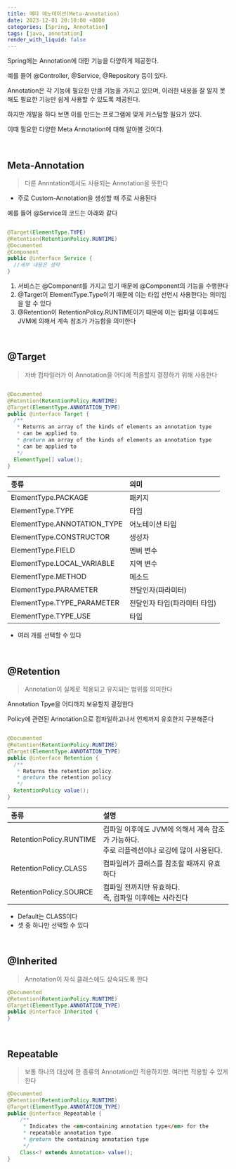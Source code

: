 ```yaml
---
title: 메타 애노테이션(Meta-Annotation)
date: 2023-12-01 20:10:00 +0800
categories: [Spring, Annotation]
tags: [java, annotation]
render_with_liquid: false
---
```


Spring에는 Annotation에 대한 기능을 다양하게 제공한다.

예를 들어 @Controller, @Service, @Repository 등이 있다.

Annotation은 각 기능에 필요한 만큼 기능을 가지고 있으며, 이러한 내용을 잘 알지 못해도 필요한 기능만 쉽게 사용할 수 있도록 제공된다.

하지만 개발을 하다 보면 이를 만드는 프로그램에 맞게 커스텀할 필요가 있다.

이때 필요한 다양한 Meta Annotation에 대해 알아볼 것이다.

<br>

## Meta-Annotation

> 다른 Annntation에서도 사용되는 Annotation을 뜻한다

* 주로 Custom-Annotation을 생성할 때 주로 사용된다

예를 들어 @Service의 코드는 아래와 같다

```java

@Target(ElementType.TYPE)
@Retention(RetentionPolicy.RUNTIME)
@Documented
@Component
public @interface Service {
  //세부 내용은 생략
}
```

1. 서비스는 @Component를 가지고 있기 때문에 @Component의 기능을 수행한다
2. @Target이 ElementType.Type이기 때문에 이는 타입 선언시 사용한다는 의미임을 알 수 있다
3. @Retention이 RetentionPolicy.RUNTIME이기 때문에 이는 컴파일 이후에도 JVM에 의해서 계속 참조가 가능함을 의미한다

<br>

## @Target

> 자바 컴파일러가 이 Annotation을 어디에 적용할지 결정하기 위해 사용한다

```java

@Documented
@Retention(RetentionPolicy.RUNTIME)
@Target(ElementType.ANNOTATION_TYPE)
public @interface Target {
  /**
   * Returns an array of the kinds of elements an annotation type
   * can be applied to.
   * @return an array of the kinds of elements an annotation type
   * can be applied to
   */
  ElementType[] value();
}

```

| 종류                          | 의미               |
|:----------------------------|:-----------------|
| ElementType.PACKAGE         | 패키지              |
| ElementType.TYPE            | 타입               |
| ElementType.ANNOTATION_TYPE | 어노테이션 타입         |
| ElementType.CONSTRUCTOR     | 생성자              |
| ElementType.FIELD           | 멘버 변수            |
| ElementType.LOCAL_VARIABLE  | 지역 변수            |
| ElementType.METHOD          | 메소드              |
| ElementType.PARAMETER       | 전달인자(파라미터)       |
| ElementType.TYPE_PARAMETER  | 전달인자 타입(파라미터 타입) |
| ElementType.TYPE_USE        | 타입               |

* 여러 개를 선택할 수 있다

<br>

## @Retention

> Annotation이 실제로 적용되고 유지되는 범위를 의미한다

Annotation Tpye을 어디까지 보유할지 결정한다

Policy에 관련된 Annotation으로 컴파일하고나서 언제까지 유호한지 구분해준다

```java

@Documented
@Retention(RetentionPolicy.RUNTIME)
@Target(ElementType.ANNOTATION_TYPE)
public @interface Retention {
  /**
   * Returns the retention policy.
   * @return the retention policy
   */
  RetentionPolicy value();
}
```

| 종류                      | 설명                                                        |
|:------------------------|:----------------------------------------------------------|
| RetentionPolicy.RUNTIME | 컴파일 이후에도 JVM에 의해서 계속 참조가 가능하다.<br/>주로 리플렉션이나 로깅에 많이 사용된다. |
| RetentionPolicy.CLASS   | 컴파일러가 클래스를 참조할 때까지 유효하다                                   |
| RetentionPolicy.SOURCE  | 컴파일 전까지만 유효하다.<br/>즉, 컴파일 이후에는 사라진다                       |

* Default는 CLASS이다
* 셋 중 하나만 선택할 수 있다


<br>

## @Inherited
> Annotation이 자식 클래스에도 상속되도록 한다

```java
@Documented
@Retention(RetentionPolicy.RUNTIME)
@Target(ElementType.ANNOTATION_TYPE)
public @interface Inherited {
}
```


<br>

## Repeatable
> 보통 하나의 대상에 한 종류의 Annotation만 적용하지만. 여러번 적용할 수 있게 한다

```java
@Documented
@Retention(RetentionPolicy.RUNTIME)
@Target(ElementType.ANNOTATION_TYPE)
public @interface Repeatable {
    /**
     * Indicates the <em>containing annotation type</em> for the
     * repeatable annotation type.
     * @return the containing annotation type
     */
    Class<? extends Annotation> value();
}
```

